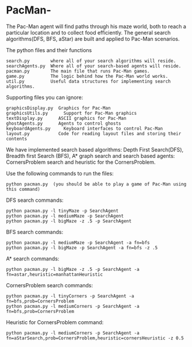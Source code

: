 # PacMan-

The Pac-Man agent will find paths through his maze world, both to reach a particular location and to collect food efficiently. The general search algorithms(DFS, BFS, aStar) are built and applied to Pac-Man scenarios.

The python files and their functions
```
search.py        where all of your search algorithms will reside. 
searchAgents.py  Where all of your search-based agents will reside. 
pacman.py        The main file that runs Pac-Man games.
game.py          The logic behind how the Pac-Man world works.
util.py          Useful data structures for implementing search algorithms. 
```

Supporting files you can ignore:
```
graphicsDisplay.py	Graphics for Pac-Man
graphicsUtils.py	  Support for Pac-Man graphics
textDisplay.py	    ASCII graphics for Pac-Man
ghostAgents.py	    Agents to control ghosts
keyboardAgents.py	  Keyboard interfaces to control Pac-Man
layout.py           Code for reading layout files and storing their contents
```

We have implemented search based algorithms: Depth First Search(DFS), Breadth first Search (BFS), A* graph search and search based agents: CornersProblem search and heuristic for the CornersProblem.

Use the following commands to run the files:
```
python pacman.py  (you should be able to play a game of Pac-Man using this command)
```

DFS search commands:
```
python pacman.py -l tinyMaze -p SearchAgent
python pacman.py -l mediumMaze -p SearchAgent
python pacman.py -l bigMaze -z .5 -p SearchAgent
```

BFS search commands:
```
python pacman.py -l mediumMaze -p SearchAgent -a fn=bfs
python pacman.py -l bigMaze -p SearchAgent -a fn=bfs -z .5
```

A* search commands:
```
python pacman.py -l bigMaze -z .5 -p SearchAgent -a fn=astar,heuristic=manhattanHeuristic 
```

CornersProblem search commands:
```
python pacman.py -l tinyCorners -p SearchAgent -a fn=bfs,prob=CornersProblem
python pacman.py -l mediumCorners -p SearchAgent -a fn=bfs,prob=CornersProblem
```

Heuristic for CornersProblem command:
```
python pacman.py -l mediumCorners -p SearchAgent -a fn=aStarSearch,prob=CornersProblem,heuristic=cornersHeuristic -z 0.5
```



